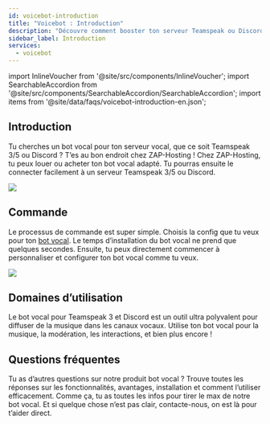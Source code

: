 ```yaml
---
id: voicebot-introduction
title: "Voicebot : Introduction"
description: "Découvre comment booster ton serveur Teamspeak ou Discord avec un bot vocal polyvalent pour la musique et la modération → En savoir plus maintenant"
sidebar_label: Introduction
services:
  - voicebot
---
```


import InlineVoucher from '@site/src/components/InlineVoucher';
import SearchableAccordion from '@site/src/components/SearchableAccordion/SearchableAccordion';
import items from '@site/data/faqs/voicebot-introduction-en.json';

## Introduction

Tu cherches un bot vocal pour ton serveur vocal, que ce soit Teamspeak 3/5 ou Discord ? T’es au bon endroit chez ZAP-Hosting ! Chez ZAP-Hosting, tu peux louer ou acheter ton bot vocal adapté. Tu pourras ensuite le connecter facilement à un serveur Teamspeak 3/5 ou Discord.

![](https://screensaver01.zap-hosting.com/index.php/s/7gJ9DLXMzCsYdok/preview)

<InlineVoucher />

## Commande
Le processus de commande est super simple. Choisis la config que tu veux pour ton [bot vocal](https://zap-hosting.com/en/shop/product/voicebot/). Le temps d’installation du bot vocal ne prend que quelques secondes. Ensuite, tu peux directement commencer à personnaliser et configurer ton bot vocal comme tu veux.

![](https://screensaver01.zap-hosting.com/index.php/s/6siF2pLmaZe2DsC/preview)

## Domaines d’utilisation
Le bot vocal pour Teamspeak 3 et Discord est un outil ultra polyvalent pour diffuser de la musique dans les canaux vocaux. Utilise ton bot vocal pour la musique, la modération, les interactions, et bien plus encore !

## Questions fréquentes
Tu as d’autres questions sur notre produit bot vocal ? Trouve toutes les réponses sur les fonctionnalités, avantages, installation et comment l’utiliser efficacement. Comme ça, tu as toutes les infos pour tirer le max de notre bot vocal. Et si quelque chose n’est pas clair, contacte-nous, on est là pour t’aider direct.
<SearchableAccordion items={items} />

<InlineVoucher />